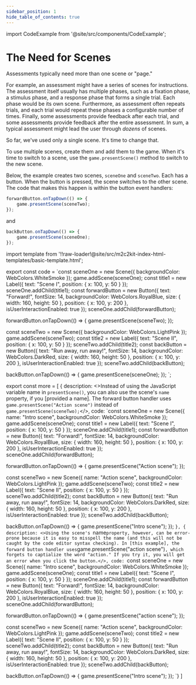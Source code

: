 ```yaml
---
sidebar_position: 1
hide_table_of_contents: true
---
```


import CodeExample from '@site/src/components/CodeExample';

# The Need for Scenes

Assessments typically need more than one scene or "page."

For example, an assessment might have a series of scenes for instructions. The assessment itself usually has multiple phases, such as a fixation phase, a stimulus phase, and a response phase that forms a single trial. Each phase would be its own scene. Furthermore, as assessment often repeats trials, and each trial would repeat these phases a configurable number of times. Finally, some assessments provide feedback after each trial, and some assessments provide feedback after the entire assessment. In sum, a typical assessment might lead the user through _dozens_ of scenes.

So far, we've used only a single scene. It's time to change that.

To use multiple scenes, create them and add them to the game. When it's time to switch to a scene, use the `game.presentScene()` method to switch to the new scene.

Below, the example creates two scenes, `sceneOne` and `sceneTwo`. Each has a button. When the button is pressed, the scene switches to the other scene. The code that makes this happen is within the button event handlers:

```js
forwardButton.onTapDown(() => {
    game.presentScene(sceneTwo);
});
```

and

```js
backButton.onTapDown(() => {
    game.presentScene(sceneOne);
});
```

import template from '!!raw-loader!@site/src/m2c2kit-index-html-templates/basic-template.html';

export const code = `const sceneOne = new Scene({ backgroundColor: WebColors.WhiteSmoke });
game.addScene(sceneOne);
const title1 = new Label({
    text: "Scene I",
    position: { x: 100, y: 50 }
});
sceneOne.addChild(title1);
const forwardButton = new Button({
    text: "Forward!",
    fontSize: 14,
    backgroundColor: WebColors.RoyalBlue,
    size: { width: 160, height: 50 },
    position: { x: 100, y: 200 },
    isUserInteractionEnabled: true
});
sceneOne.addChild(forwardButton);
 
forwardButton.onTapDown(() => {
    game.presentScene(sceneTwo);
});
 
const sceneTwo = new Scene({ backgroundColor: WebColors.LightPink });
game.addScene(sceneTwo);
const title2 = new Label({
    text: "Scene II",
    position: { x: 100, y: 50 }
});
sceneTwo.addChild(title2);
const backButton = new Button({
    text: "Run away, run away!",
    fontSize: 14,
    backgroundColor: WebColors.DarkRed,
    size: { width: 160, height: 50 },
    position: { x: 100, y: 200 },
    isUserInteractionEnabled: true
});
sceneTwo.addChild(backButton);
 
backButton.onTapDown(() => {
    game.presentScene(sceneOne);
});
`;

export const more = [
{ description: <>Instead of using the JavaScript variable name in `presentScene()`, you can also use the scene's `name` property, if you [provided a name]. The forward button handler uses `game.presentScene("Action scene")` instead of `game.presentScene(sceneTwo);`</>,
code: `const sceneOne = new Scene({
    name: "Intro scene",
    backgroundColor: WebColors.WhiteSmoke
});
game.addScene(sceneOne);
const title1 = new Label({
    text: "Scene I",
    position: { x: 100, y: 50 }
});
sceneOne.addChild(title1);
const forwardButton = new Button({
    text: "Forward!",
    fontSize: 14,
    backgroundColor: WebColors.RoyalBlue,
    size: { width: 160, height: 50 },
    position: { x: 100, y: 200 },
    isUserInteractionEnabled: true
});
sceneOne.addChild(forwardButton);
 
forwardButton.onTapDown(() => {
    game.presentScene("Action scene");
});
 
const sceneTwo = new Scene({
    name: "Action scene",
    backgroundColor: WebColors.LightPink
});
game.addScene(sceneTwo);
const title2 = new Label({
    text: "Scene II",
    position: { x: 100, y: 50 }
});
sceneTwo.addChild(title2);
    const backButton = new Button({
    text: "Run away, run away!",
    fontSize: 14,
    backgroundColor: WebColors.DarkRed,
    size: { width: 160, height: 50 },
    position: { x: 100, y: 200 },
    isUserInteractionEnabled: true
});
sceneTwo.addChild(backButton);
 
backButton.onTapDown(() => {
    game.presentScene("Intro scene");
});
`},
{ description: <>Using the scene's `name` property, however, can be error-prone because it is easy to misspell the name (and this will not be caught by the code editor syntax checking). In [this example], the forward button handler uses `game.presentScene("action scene")`, which forgets to captialize the word "action." If you try it, you will get an error when you click the button.</>,
code: `const sceneOne = new Scene({
    name: "Intro scene",
    backgroundColor: WebColors.WhiteSmoke
});
game.addScene(sceneOne);
const title1 = new Label({
    text: "Scene I",
    position: { x: 100, y: 50 }
});
sceneOne.addChild(title1);
const forwardButton = new Button({
    text: "Forward!",
    fontSize: 14,
    backgroundColor: WebColors.RoyalBlue,
    size: { width: 160, height: 50 },
    position: { x: 100, y: 200 },
    isUserInteractionEnabled: true
});
sceneOne.addChild(forwardButton);
 
forwardButton.onTapDown(() => {
    game.presentScene("action scene");
});
 
const sceneTwo = new Scene({
    name: "Action scene",
    backgroundColor: WebColors.LightPink
});
game.addScene(sceneTwo);
const title2 = new Label({
    text: "Scene II",
    position: { x: 100, y: 50 }
});
sceneTwo.addChild(title2);
const backButton = new Button({
    text: "Run away, run away!",
    fontSize: 14,
    backgroundColor: WebColors.DarkRed,
    size: { width: 160, height: 50 },
    position: { x: 100, y: 200 },
    isUserInteractionEnabled: true
});
sceneTwo.addChild(backButton);
 
backButton.onTapDown(() => {
    game.presentScene("Intro scene");
});
`}
]

<CodeExample code={code} more={more} template={template} console="true"/>
